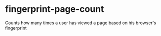 fingerprint-page-count
======================

Counts how many times a user has viewed a page based on his browser's fingerprint
